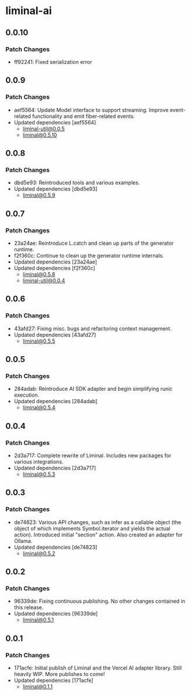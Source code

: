 # liminal-ai

## 0.0.10

### Patch Changes

- ff92241: Fixed serialization error

## 0.0.9

### Patch Changes

- aef5564: Update Model interface to support streaming. Improve event-related functionality and emit fiber-related events.
- Updated dependencies [aef5564]
  - liminal-util@0.0.5
  - liminal@0.5.10

## 0.0.8

### Patch Changes

- dbd5e93: Reintroduced tools and various examples.
- Updated dependencies [dbd5e93]
  - liminal@0.5.9

## 0.0.7

### Patch Changes

- 23a24ae: Reintroduce L.catch and clean up parts of the generator runtime.
- f2f360c: Continue to clean up the generator runtime internals.
- Updated dependencies [23a24ae]
- Updated dependencies [f2f360c]
  - liminal@0.5.8
  - liminal-util@0.0.4

## 0.0.6

### Patch Changes

- 43afd27: Fixing misc. bugs and refactoring context management.
- Updated dependencies [43afd27]
  - liminal@0.5.5

## 0.0.5

### Patch Changes

- 284adab: Reintroduce AI SDK adapter and begin simplifying runic execution.
- Updated dependencies [284adab]
  - liminal@0.5.4

## 0.0.4

### Patch Changes

- 2d3a717: Complete rewrite of Liminal. Includes new packages for various integrations.
- Updated dependencies [2d3a717]
  - liminal@0.5.3

## 0.0.3

### Patch Changes

- de74823: Various API changes, such as infer as a callable object (the object of which implements Symbol.iterator and yields the actual action). Introduced initial "section" action. Also created an adapter for Ollama.
- Updated dependencies [de74823]
  - liminal@0.5.2

## 0.0.2

### Patch Changes

- 96339de: Fixing continuous publishing. No other changes contained in this release.
- Updated dependencies [96339de]
  - liminal@0.5.1

## 0.0.1

### Patch Changes

- 171acfe: Initial publish of Liminal and the Vercel AI adapter library. Still heavily WIP.
  More publishes to come!
- Updated dependencies [171acfe]
  - liminal@0.1.1
